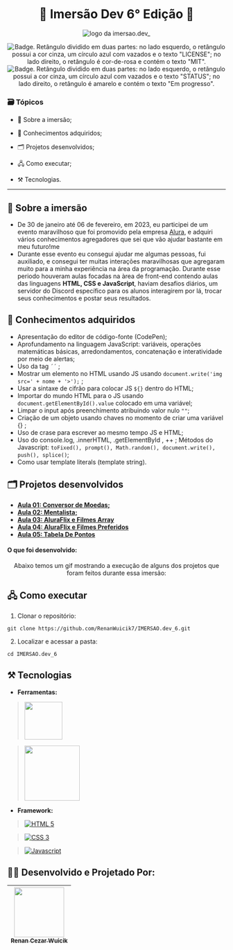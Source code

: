 <h1 align="center"> 🤿 Imersão Dev 6° Edição 🤿 </h1>

<p align="center">
  <img src="https://imgur.com/OHrLFNw.png" alt='logo da imersao.dev_'/>
</p>

<p align="center">
    <img src='https://img.shields.io/badge/License-MIT-f2a2b7?style=for-the-badge&logo=appveyor' alt='Badge. Retângulo dividido em duas partes: no lado esquerdo, o retângulo possui a cor cinza, um círculo azul com vazados e o texto "LICENSE"; no lado direito, o retângulo é cor-de-rosa e contém o texto "MIT".'>
    <img src='https://img.shields.io/badge/Status-Em progresso-DBD375?style=for-the-badge&logo=appveyor' alt='Badge. Retângulo dividido em duas partes: no lado esquerdo, o retângulo possui a cor cinza, um círculo azul com vazados e o texto "STATUS"; no lado direito, o retângulo é amarelo e contém o texto "Em progresso".'>
</p>

### 🗃 Tópicos 


- 📇 Sobre a imersão;

- 🔏 Conhecimentos adquiridos;

- 🗂 Projetos desenvolvidos;

- 🖧 Como executar;

- ⚒ Tecnologias.

---
## 📇 Sobre a imersão 
- De 30 de janeiro até 06 de fevereiro, em 2023, eu participei de um evento maravilhoso que foi promovido pela empresa [Alura](https://www.alura.com.br/), e adquiri vários conhecimentos agregadores que sei que vão ajudar bastante em meu futuro!me 
- Durante esse evento eu consegui ajudar me algumas pessoas, fui auxiliado, e consegui ter muitas interações maravilhosas que agregaram muito para a minha experiência na área da programação. Durante esse periodo houveram aulas focadas na àrea de front-end contendo aulas das linguagens **HTML, CSS e JavaScript**, haviam desafios diários, um servidor do Discord específico para os alunos interagirem por lá, trocar seus conhecimentos e postar seus resultados.

## 🔏 Conhecimentos adquiridos
- Apresentação do editor de código-fonte (CodePen);
- Aprofundamento na linguagem JavaScript: variáveis, operações matemáticas básicas, arredondamentos, concatenação e interatividade por meio de alertas;
- Uso da tag `` ´´ `` ;
- Mostrar um elemento no HTML usando JS usando ``document.write('img src=' + nome + '>');`` ;
- Usar a sintaxe de cifrão para colocar JS ``${}`` dentro do HTML;
- Importar do mundo HTML para o JS usando ``document.getElementById().value`` colocado em uma variável;
- Limpar o input após preenchimento atribuindo valor nulo ``""``;
- Criação de um objeto usando chaves no momento de criar uma variável {} ;
- Uso de crase para escrever ao mesmo tempo JS e HTML;
- Uso do console.log, .innerHTML, .getElementById , ++ ;
Métodos do Javascript: ``toFixed(), prompt(), Math.random(), document.write(), push(), splice()``;
- Como usar template literals (template string).

## 🗂 Projetos desenvolvidos
- [**Aula 01: Conversor de Moedas;**](https://github.com/RenanWuicik7/IMERSAO.dev_6/tree/aula_1)
- [**Aula 02: Mentalista;**](https://github.com/RenanWuicik7/IMERSAO.dev_6/tree/aula_2)
- [**Aula 03: AluraFlix e Filmes Array**](https://github.com/RenanWuicik7/IMERSAO.dev_6/tree/aula_3)
- [**Aula 04: AluraFlix e Filmes Preferidos**](https://github.com/RenanWuicik7/IMERSAO.dev_6/tree/aula_4)
- [**Aula 05: Tabela De Pontos**](https://github.com/RenanWuicik7/IMERSAO.dev_6/tree/aula_5)

#### O que foi desenvolvido:
<p style="text-align: center">Abaixo temos um gif mostrando a execução de alguns dos projetos que foram feitos durante essa imersão:

## 🖧 Como executar

1. Clonar o repositório:
```
git clone https://github.com/RenanWuicik7/IMERSAO.dev_6.git
```

2. Localizar e acessar a pasta:
```
cd IMERSAO.dev_6
```

## ⚒ Tecnologias
-  **Ferramentas:**
> [<img src="https://imgur.com/vT4lzMh.png" style="width: 87px">](https://codepen.io/)

> [<img src="https://imgur.com/o9tQiOu.png" style="width: 127px">](https://www.sublimetext.com/)


-  **Framework:**
> [<img align="center" alt="HTML 5" src="https://img.shields.io/badge/HTML5-E34F26?style=for-the-badge&logo=html5&logoColor=white">](https://developer.mozilla.org/en-US/docs/Web/HTML)

> [<img align="center" alt="CSS 3" src="https://img.shields.io/badge/CSS3-1572B6?style=for-the-badge&logo=css3&logoColor=white">](https://developer.mozilla.org/en-US/docs/Web/CSS)

> [<img align="center" alt="Javascript" src="https://img.shields.io/badge/JavaScript-323330?style=for-the-badge&logo=javascript&logoColor=F7DF1E">](https://developer.mozilla.org/en-US/docs/Web/JavaScript)

## 👨‍💻 Desenvolvido e Projetado Por:

| [<img src="https://user-images.githubusercontent.com/113643260/215874132-f00f132b-749d-4ab4-ba50-1c7699784659.jpg" width=115><br><sub>Renan Cezar Wuicik</sub>](https://github.com/RenanWuicik7) |
| :---: |
